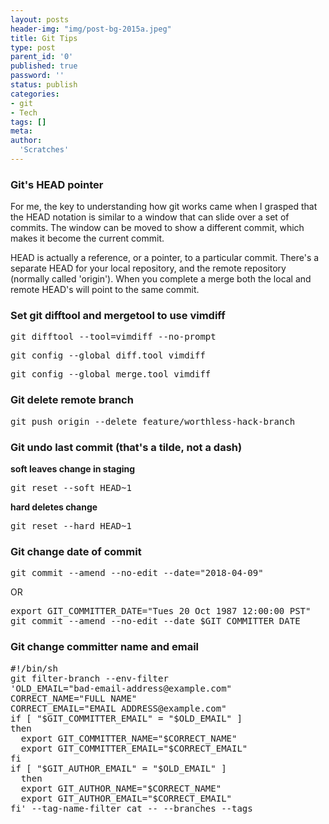 ```yaml
---
layout: posts
header-img: "img/post-bg-2015a.jpeg"
title: Git Tips
type: post
parent_id: '0'
published: true
password: ''
status: publish
categories:
- git
- Tech
tags: []
meta:
author:
  'Scratches'
---
```

### Git's HEAD pointer
For me, the key to understanding how git works came when I grasped that the HEAD notation is similar to
a window that can slide over a set of commits. The window can be moved to show a different commit, which
makes it become the current commit. 

HEAD is actually a reference, or a pointer, to a particular commit. There's a separate HEAD for your local 
repository, and the remote repository (normally called 'origin'). When you complete a merge both the local and remote HEAD's will point to the same commit.

### Set git difftool and mergetool to use vimdiff
<pre>git difftool --tool=vimdiff --no-prompt</pre>
<pre>git config --global diff.tool vimdiff</pre>
<pre>git config --global merge.tool vimdiff</pre>

### Git delete remote branch
<pre>git push origin --delete feature/worthless-hack-branch</pre>

### Git undo last commit (that's a tilde, not a dash)
__soft leaves change in staging__
<pre>git reset --soft HEAD~1</pre>
__hard deletes change__
<pre>
git reset --hard HEAD~1
</pre>

### Git change date of commit
<pre>git commit --amend --no-edit --date="2018-04-09"</pre>

OR

<pre>export GIT_COMMITTER_DATE="Tues 20 Oct 1987 12:00:00 PST" 
git commit --amend --no-edit --date $GIT_COMMITTER_DATE
</pre>

### Git change committer name and email
<pre>
#!/bin/sh
git filter-branch --env-filter 
'OLD_EMAIL="bad-email-address@example.com"
CORRECT_NAME="FULL NAME"
CORRECT_EMAIL="EMAIL ADDRESS@example.com"
if [ "$GIT_COMMITTER_EMAIL" = "$OLD_EMAIL" ]
then
  export GIT_COMMITTER_NAME="$CORRECT_NAME"
  export GIT_COMMITTER_EMAIL="$CORRECT_EMAIL"
fi
if [ "$GIT_AUTHOR_EMAIL" = "$OLD_EMAIL" ]
  then
  export GIT_AUTHOR_NAME="$CORRECT_NAME"
  export GIT_AUTHOR_EMAIL="$CORRECT_EMAIL"
fi' --tag-name-filter cat -- --branches --tags
</pre>

